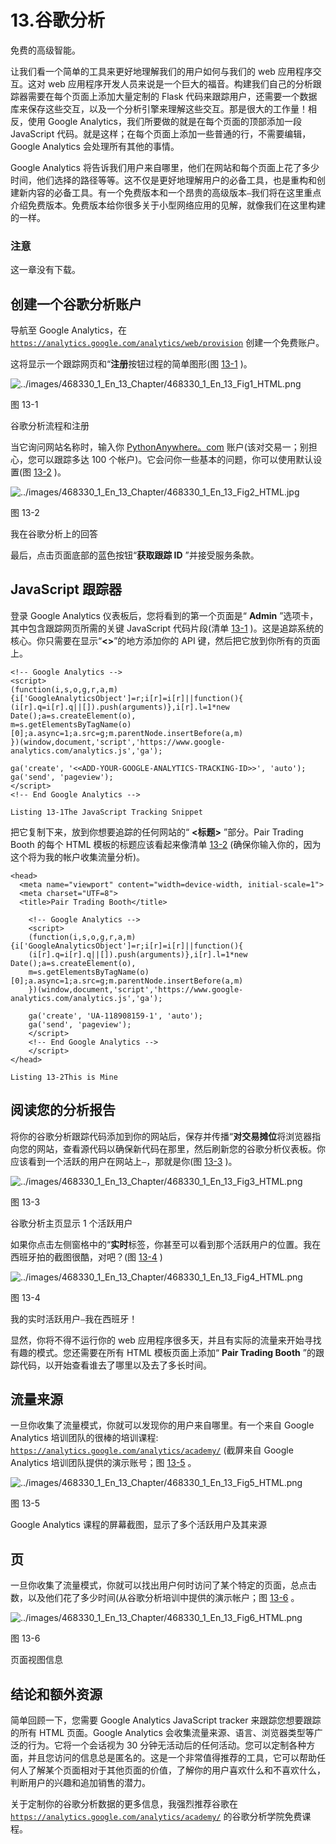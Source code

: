 # 13.谷歌分析

免费的高级智能。

让我们看一个简单的工具来更好地理解我们的用户如何与我们的 web 应用程序交互。这对 web 应用程序开发人员来说是一个巨大的福音。构建我们自己的分析跟踪器需要在每个页面上添加大量定制的 Flask 代码来跟踪用户，还需要一个数据库来保存这些交互，以及一个分析引擎来理解这些交互。那是很大的工作量！相反，使用 Google Analytics，我们所要做的就是在每个页面的顶部添加一段 JavaScript 代码。就是这样；在每个页面上添加一些普通的行，不需要编辑，Google Analytics 会处理所有其他的事情。

Google Analytics 将告诉我们用户来自哪里，他们在网站和每个页面上花了多少时间，他们选择的路径等等。这不仅是更好地理解用户的必备工具，也是重构和创建新内容的必备工具。有一个免费版本和一个昂贵的高级版本`—`我们将在这里重点介绍免费版本。免费版本给你很多关于小型网络应用的见解，就像我们在这里构建的一样。

### 注意

这一章没有下载。

## 创建一个谷歌分析账户

导航至 Google Analytics，在 [`https://analytics.google.com/analytics/web/provision`](https://analytics.google.com/analytics/web/provision) 创建一个免费账户。

这将显示一个跟踪网页和“**注册**按钮过程的简单图形(图 [13-1](#Fig1) )。

![../images/468330_1_En_13_Chapter/468330_1_En_13_Fig1_HTML.png](../images/468330_1_En_13_Chapter/468330_1_En_13_Fig1_HTML.png)

图 13-1

谷歌分析流程和注册

当它询问网站名称时，输入你 [PythonAnywhere。com](http://pythonanywere.com) 账户(该对交易一；别担心，您可以跟踪多达 100 个帐户)。它会问你一些基本的问题，你可以使用默认设置(图 [13-2](#Fig2) )。

![../images/468330_1_En_13_Chapter/468330_1_En_13_Fig2_HTML.jpg](../images/468330_1_En_13_Chapter/468330_1_En_13_Fig2_HTML.jpg)

图 13-2

我在谷歌分析上的回答

最后，点击页面底部的蓝色按钮“**获取跟踪 ID** ”并接受服务条款。

## JavaScript 跟踪器

登录 Google Analytics 仪表板后，您将看到的第一个页面是“ **Admin** ”选项卡，其中包含跟踪网页所需的关键 JavaScript 代码片段(清单 [13-1](#PC1) )。这是追踪系统的核心。你只需要在显示“**<<ADD-YOUR-GOOGLE-ANALYTICS-TRACKING-ID>>**”的地方添加你的 API 键，然后把它放到你所有的页面上。

```
<!-- Google Analytics -->
<script>
(function(i,s,o,g,r,a,m){i['GoogleAnalyticsObject']=r;i[r]=i[r]||function(){
(i[r].q=i[r].q||[]).push(arguments)},i[r].l=1*new Date();a=s.createElement(o),
m=s.getElementsByTagName(o)[0];a.async=1;a.src=g;m.parentNode.insertBefore(a,m)
})(window,document,'script','https://www.google-analytics.com/analytics.js','ga');

ga('create', '<<ADD-YOUR-GOOGLE-ANALYTICS-TRACKING-ID>>', 'auto');
ga('send', 'pageview');
</script>
<!-- End Google Analytics -->

Listing 13-1The JavaScript Tracking Snippet

```

把它复制下来，放到你想要追踪的任何网站的“ **<标题>** ”部分。Pair Trading Booth 的每个 HTML 模板的标题应该看起来像清单 [13-2](#PC2) (确保你输入你的，因为这个将为我的帐户收集流量分析)。

```
<head>
  <meta name="viewport" content="width=device-width, initial-scale=1">
  <meta charset="UTF=8">
  <title>Pair Trading Booth</title>

    <!-- Google Analytics -->
    <script>
    (function(i,s,o,g,r,a,m){i['GoogleAnalyticsObject']=r;i[r]=i[r]||function(){
    (i[r].q=i[r].q||[]).push(arguments)},i[r].l=1*new Date();a=s.createElement(o),
    m=s.getElementsByTagName(o)[0];a.async=1;a.src=g;m.parentNode.insertBefore(a,m)
    })(window,document,'script','https://www.google-analytics.com/analytics.js','ga');

    ga('create', 'UA-118908159-1', 'auto');
    ga('send', 'pageview');
    </script>
    <!-- End Google Analytics -->
    </script>
</head>

Listing 13-2This is Mine

```

## 阅读您的分析报告

将你的谷歌分析跟踪代码添加到你的网站后，保存并传播“**对交易摊位**将浏览器指向您的网站，查看源代码以确保新代码在那里，然后刷新您的谷歌分析仪表板。你应该看到一个活跃的用户在网站上`—`，那就是你(图 [13-3](#Fig3) )。

![../images/468330_1_En_13_Chapter/468330_1_En_13_Fig3_HTML.png](../images/468330_1_En_13_Chapter/468330_1_En_13_Fig3_HTML.png)

图 13-3

谷歌分析主页显示 1 个活跃用户

如果你点击左侧窗格中的“**实时**标签，你甚至可以看到那个活跃用户的位置。我在西班牙拍的截图很酷，对吧？(图 [13-4](#Fig4) )

![../images/468330_1_En_13_Chapter/468330_1_En_13_Fig4_HTML.png](../images/468330_1_En_13_Chapter/468330_1_En_13_Fig4_HTML.png)

图 13-4

我的实时活跃用户`—`我在西班牙！

显然，你将不得不运行你的 web 应用程序很多天，并且有实际的流量来开始寻找有趣的模式。您还需要在所有 HTML 模板页面上添加“ **Pair Trading Booth** ”的跟踪代码，以开始查看谁去了哪里以及去了多长时间。

## 流量来源

一旦你收集了流量模式，你就可以发现你的用户来自哪里。有一个来自 Google Analytics 培训团队的很棒的培训课程: [`https://analytics.google.com/analytics/academy/`](https://analytics.google.com/analytics/academy/) (截屏来自 Google Analytics 培训团队提供的演示账号；图 [13-5](#Fig5) 。

![../images/468330_1_En_13_Chapter/468330_1_En_13_Fig5_HTML.png](../images/468330_1_En_13_Chapter/468330_1_En_13_Fig5_HTML.png)

图 13-5

Google Analytics 课程的屏幕截图，显示了多个活跃用户及其来源

## 页

一旦你收集了流量模式，你就可以找出用户何时访问了某个特定的页面，总点击数，以及他们花了多少时间(从谷歌分析培训中提供的演示帐户；图 [13-6](#Fig6) 。

![../images/468330_1_En_13_Chapter/468330_1_En_13_Fig6_HTML.png](../images/468330_1_En_13_Chapter/468330_1_En_13_Fig6_HTML.png)

图 13-6

页面视图信息

## 结论和额外资源

简单回顾一下，您需要 Google Analytics JavaScript tracker 来跟踪您想要跟踪的所有 HTML 页面。Google Analytics 会收集流量来源、语言、浏览器类型等广泛的行为。它将一个会话视为 30 分钟无活动后的任何活动。您可以定制各种方面，并且您访问的信息总是匿名的。这是一个非常值得推荐的工具，它可以帮助任何人了解某个页面相对于其他页面的价值，了解你的用户喜欢什么和不喜欢什么，判断用户的兴趣和追加销售的潜力。

关于定制你的谷歌分析数据的更多信息，我强烈推荐谷歌在 [`https://analytics.google.com/analytics/academy/`](https://analytics.google.com/analytics/academy/) 的谷歌分析学院免费课程。